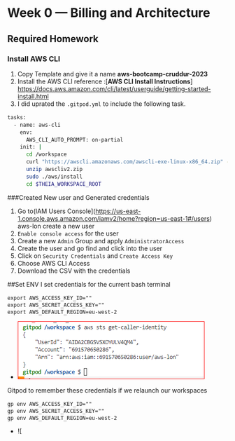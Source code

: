 # Week 0 — Billing and Architecture

## Required Homework

### Install AWS CLI

1. Copy Template and give it a name **aws-bootcamp-cruddur-2023**
2. Install the AWS CLI reference :[**AWS CLI Install Instructions**] https://docs.aws.amazon.com/cli/latest/userguide/getting-started-install.html
3. I did uprated the `.gitpod.yml` to include the following task.

```sh
tasks:
  - name: aws-cli
    env:
      AWS_CLI_AUTO_PROMPT: on-partial
    init: |
      cd /workspace
      curl "https://awscli.amazonaws.com/awscli-exe-linux-x86_64.zip" -o "awscliv2.zip"
      unzip awscliv2.zip
      sudo ./aws/install
      cd $THEIA_WORKSPACE_ROOT
```
###Created New user and Generated credentials

1. Go to(IAM Users Console](https://us-east-1.console.aws.amazon.com/iamv2/home?region=us-east-1#/users) aws-lon create a new user
2. `Enable console access` for the user
3. Create a new `Admin` Group and apply `AdministratorAccess`
4. Create the user and go find and click into the user
5. Click on `Security Credentials` and `Create Access Key`
6. Choose AWS CLI Access
7. Download the CSV with the credentials

##Set ENV
I set credentials for the current bash terminal
```
export AWS_ACCESS_KEY_ID=""
export AWS_SECRET_ACCESS_KEY=""
export AWS_DEFAULT_REGION=eu-west-2
```
- ![Credentials](assets/AWS-Gitpod.png)

Gitpod to remember these credentials if we relaunch our workspaces
```
gp env AWS_ACCESS_KEY_ID=""
gp env AWS_SECRET_ACCESS_KEY=""
gp env AWS_DEFAULT_REGION=eu-west-2
```
- ![
